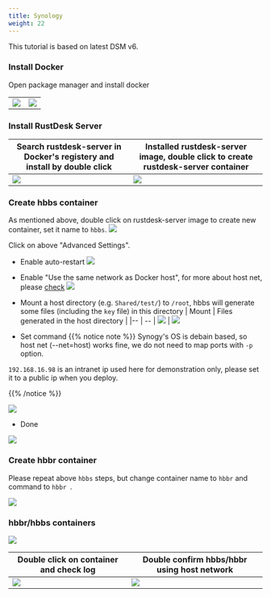```yaml
---
title: Synology
weight: 22
---
```


This tutorial is based on latest DSM v6.

### Install Docker

Open package manager and install docker

|             |                                                   |
| --------------- | -------------------------------------------------------- |
![](/docs/en/self-host/synogy/images/package-manager.png) | ![](/docs/en/self-host/synogy/images/docker.png)


### Install RustDesk Server

| Search rustdesk-server in Docker's registery and install by double click  |   Installed rustdesk-server image, double click to create rustdesk-server container                                    |
| --------------- | -------------------------------------------------------- |
![](/docs/en/self-host/synogy/images/pull-rustdesk-server.png) | ![](/docs/en/self-host/synogy/images/rustdesk-server-installed.png)


### Create hbbs container

As mentioned above, double click on rustdesk-server image to create new container, set it name to `hbbs`.
![](/docs/en/self-host/synogy/images/hbbs.png) 

Click on above "Advanced Settings".

- Enable auto-restart
![](/docs/en/self-host/synogy/images/auto-restart.png) 

- Enable "Use the same network as Docker host", for more about host net, please [check](/docs/en/self-host/install/#net-host)
![](/docs/en/self-host/synogy/images/host-net.png) 

- Mount a host directory (e.g. `Shared/test/`) to `/root`, hbbs will generate some files (including the `key` file) in this directory
| Mount | Files generated in the host directory |
|-- | -- |
![](/docs/en/self-host/synogy/images/mount.png?width=500px) | ![](/docs/en/self-host/synogy/images/mounted-dir.png?width=300px) 

- Set command
{{% notice note %}}
Synogy's OS is debain based, so host net (--net=host) works fine, we do not need to map ports with `-p` option.

`192.168.16.98` is an intranet ip used here for demonstration only, please set it to a public ip when you deploy.

{{% /notice %}}

![](/docs/en/self-host/synogy/images/hbbs-cmd.png?v2) 

- Done
  
![](/docs/en/self-host/synogy/images/hbbs-config.png) 

### Create hbbr container

Please repeat above `hbbs` steps, but change container name to `hbbr` and command to `hbbr `.

![](/docs/en/self-host/synogy/images/hbbr-config.png) 

### hbbr/hbbs containers

![](/docs/en/self-host/synogy/images/containers.png?width=500px)


| Double click on container and check log | Double confirm hbbs/hbbr using host network |
|-- | -- |
![](/docs/en/self-host/synogy/images/log.png?width=500px) | ![](/docs/en/self-host/synogy/images/network-types.png?width=500px)


